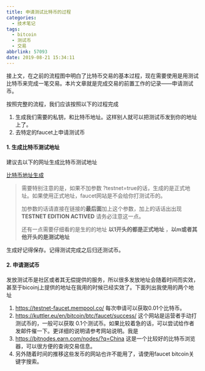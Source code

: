 ```yaml
---
title: 申请测试比特币的过程
categories:
  - 技术笔记
tags:
  - bitcoin
  - 测试币
  - 交易
abbrlink: 57093
date: 2019-08-21 15:34:11
---
```


接上文，在之前的流程图中明白了比特币交易的基本过程，现在需要使用是用测试比特币来完成一笔交易。本片文章就是完成交易的前置工作的记录——申请测试币。

按照完整的流程，我们应该按照以下的过程完成

1. 生成我们需要的私钥，和比特币地址。这样别人就可以把测试币发到你的地址上了。
2. 去特定的faucet上申请测试币

#### 1. 生成比特币测试地址

建议去以下的网址生成比特币测试地址

[比特币地址生成](https://www.bitaddress.org/bitaddress.org-v3.3.0-SHA256-dec17c07685e1870960903d8f58090475b25af946fe95a734f88408cef4aa194.html)

> 需要特别注意的是，如果不加参数 ?testnet=true的话，生成的是正式地址。如果使用正式地址，faucet网站是不会给你打测试币的。
>
> 加参数的话请直接在链接的**最后面**加上这个参数，加上的话话出出现 **TESTNET EDITION ACTIVED** 请务必注意这一点。
>
> 还有一点需要仔细看的是生的的地址 **以1开头的都是正式地址** ，**以m或者其他开头的是测试地址**

生成好记得保存。记得测试完成之后归还测试币。

#### 2. 申请测试币

发放测试币是社区或者其无偿提供的服务，所以很多发放地址会随着时间而实效，甚至于bicoinj上提供的地址在我用的时候已经实效了。下面列出我使用的两个地址

1. https://testnet-faucet.mempool.co/ 每次申请可以获取0.01个比特币。 
2. https://kuttler.eu/en/bitcoin/btc/faucet/success/ 这个网站是运营者手动打测试币的，一般可以获取  0.1个测试币。如果比较着急的话，可以尝试给作者发邮件催一下。更详细的说明请参考网站说明。我是
3. https://bitnodes.earn.com/nodes/?q=China 这是一个比较好的比特币浏览器，可以很方便的查询交易信息。
4. 另外随着时间的推移这些发币的网站也许不能用了，请使用faucet bitcoin关键字搜索。